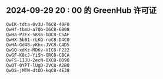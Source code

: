 ## 2024-09-29 20 : 00 的 GreenHub 许可证
```
QwIK-tdta-0v3U-T6C8-49F0
QwHf-tbmU-a7Qb-I6C8-6B08
QwHa-P3Ex-5Ks6-bDC8-C5AF
QwHX-5b01-rLKG-roC8-D4C0
QwHA-Gd48-yKbx-JVC8-C4D5
QwGQ-xdKz-MDKv-VIC8-F222
QwGF-K8cJ-YiSh-GRC8-CBCA
QwFS-1IJU-2ecN-OXC8-0D98
QwDT-0YPT-lUgD-2VC8-A2B0
QwDS-jMTW-dtOD-kqC8-4E38
```
